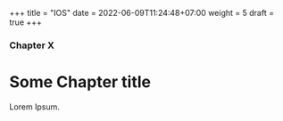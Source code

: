 +++
title = "IOS"
date = 2022-06-09T11:24:48+07:00
weight = 5
draft = true
+++

### Chapter X

# Some Chapter title

Lorem Ipsum.